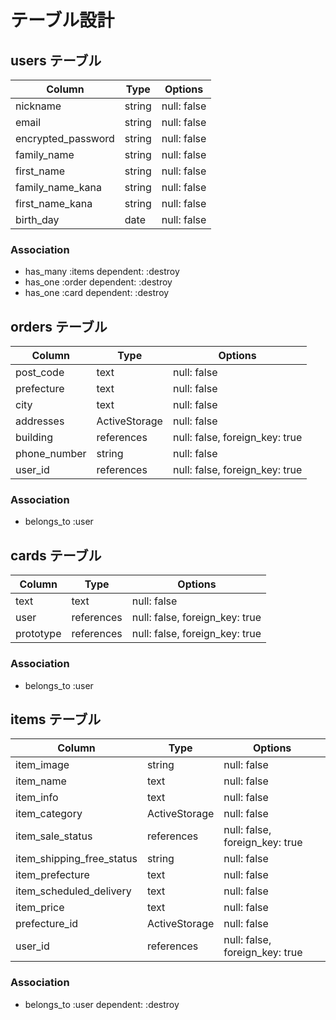 # テーブル設計

## users テーブル

| Column             | Type   | Options     |
| ------------------ | ------ | ----------- |
| nickname           | string | null: false |
| email              | string | null: false |
| encrypted_password | string | null: false |
| family_name        | string | null: false |
| first_name         | string | null: false |
| family_name_kana   | string | null: false |
| first_name_kana    | string | null: false |
| birth_day          | date   | null: false |


### Association

- has_many :items dependent: :destroy
- has_one :order dependent: :destroy
- has_one :card dependent: :destroy

## orders テーブル

| Column       | Type          | Options                        |
| ------------ | ------------- | ------------------------------ |
| post_code    | text          | null: false                    |
| prefecture   | text          | null: false                    |
| city         | text          | null: false                    |
| addresses    | ActiveStorage | null: false                    |
| building     | references    | null: false, foreign_key: true |
| phone_number | string        | null: false                    |
| user_id      | references    | null: false, foreign_key: true |

### Association

- belongs_to :user

## cards テーブル

| Column    | Type       | Options                        |
| --------- | ---------- | ------------------------------ |
| text      | text       | null: false                    |
| user      | references | null: false, foreign_key: true |
| prototype | references | null: false, foreign_key: true |

### Association

- belongs_to :user

## items テーブル

| Column                    | Type          | Options                        |
| ------------------------- | ------------- | ------------------------------ |
| item_image                | string        | null: false                    |
| item_name                 | text          | null: false                    |
| item_info                 | text          | null: false                    |
| item_category             | ActiveStorage | null: false                    |
| item_sale_status          | references    | null: false, foreign_key: true |
| item_shipping_free_status | string        | null: false                    |
| item_prefecture           | text          | null: false                    |
| item_scheduled_delivery   | text          | null: false                    |
| item_price                | text          | null: false                    |
| prefecture_id             | ActiveStorage | null: false                    |
| user_id                   | references    | null: false, foreign_key: true |

### Association

- belongs_to :user dependent: :destroy
